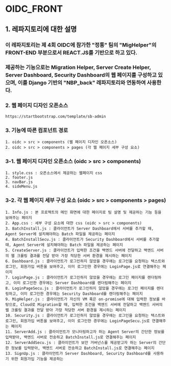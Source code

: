 # OIDC_FRONT

## 1. 레파지토리에 대한 설명
### 이 레파지토리는 제 4회 OIDC에 참가한 "정통" 팀의 "MigHelper"의 FRONT-END 부분으로서 REACT.JS를 기반으로 하고 있다. 
### 제공하는 기능으로는 Migration Helper, Server Create Helper, Server Dashboard, Security Dashboard의 웹 페이지를 구성하고 있으며, 이를 Django 기반의 "NBP_back" 레파지토리와 연동하여 사용한다.

### 2. 웹 페이지 디자인 오픈소스
    https://startbootstrap.com/template/sb-admin

### 3. 기능에 따른 컴포넌트 경로
    1. oidc > src > components (웹 페이지 디자인 오픈소스)
    2. oidc > src > components > pages (각 웹 페이지 세부 구성 요소)
    
### 3-1. 웹 페이지 디자인 오픈소스 (oidc > src > components)
    1. style.css : 오픈소스에서 제공하는 웹페이지 css
    2. footer.js
    3. navBar.js
    4. sideMenu.js

### 3-2. 각 웹 페이지 세부 구성 요소 (oidc > src > components > pages) 
    1. Info.js : 본 프로젝트의 메인 화면에 대한 페이지로 팀 설명 및 제공하는 기능 등을 보여주는 페이지
    2. App.css : 세부 구성 요소에 대한 css (oidc > src > components)
    3. BatchInstall.js : 클라이언트가 Server Dashboard에서 서버를 추가할 때, Agent Server에 설치해야하는 Batch 파일을 제공하는 페이지
    4. BatchInstallSecu.js : 클라이언트가 Security Dashboard에서 서버를 추가할 때, Agent Server에 설치해야하는 Batch 파일을 제공하는 페이지
    5. CreateServer.js : 클라이언트가 입력한 조건을 백엔드 서버에 전달하고 백엔드 서버의 웹 크롤링 결과를 전달 받아 가장 적당한 서버 환경을 제시하는 페이지
    6. Dashboard.js : 클라이언트가 로그인하지 않았을 경우에는 로그인을 요청하는 텍스트와 로그인, 회원가입 버튼을 보여주고, 이미 로그인한 경우에는 LoginPage.js로 연결해주는 페이지
    7. LoginPage.js : 클라이언트가 로그인하지 않았을 경우에는 로그인 페이지를 렌더링하고, 이미 로그인한 경우에는 Server Dashboard를 렌더링해주는 페이지
    8. LoginPageSecu.js : 클라이언트가 로그인하지 않았을 경우에는 로그인 페이지를 렌더링하고, 이미 로그인한 경우에는 Security Dashboard를 렌더링해주는 페이지
    9. MigHelper.js : 클라이언트가 자신의 VM 혹은 on-promise에 대해 입력한 정보를 바탕으로, Cloud로 Migration할 때, 입력한 조건을 백엔드 서버에 전달하고 백엔드 서버의 웹 크롤링 결과를 전달 받아 가장 적당한 서버 환경을 제시하는 페이지 
    10. Security.js : 클라이언트가 로그인하지 않았을 경우에는 로그인을 요청하는 텍스트와 로그인, 회원가입 버튼을 보여주고, 이미 로그인한 경우에는 LoginPageSecu.js로 연결해주는 페이지
    11. ServerAdd.js : 클라이언트가 모니터링하고자 하는 Agent Server의 간단한 정보를 입력받아, 백엔드 서버로 전송하고 BatchInstall.js로 연결해주는 페이지
    12. ServerAddSecu.js : 클라이언트가 보안 거버넌스를 제공받고자 하는 Server의 간단한 정보를 입력받아, 백엔드 서버로 전송하고 BatchInstall.js로 연결해주는 페이지
    13. SignUp.js : 클라이언트가 Server Dashboard, Security Dashboard를 사용하기 위한 회원가입 기능을 제공하는 
    
